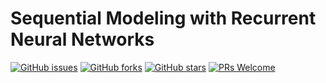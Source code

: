# Sequential Modeling with Recurrent Neural Networks
[![GitHub issues](https://img.shields.io/github/issues/Develop-Packt/Sequential-Modeling-with-Recurrent-Neural-Networks.svg)](https://github.com/Develop-Packt/Sequential-Modeling-with-Recurrent-Neural-Networks/issues)
[![GitHub forks](https://img.shields.io/github/forks/Develop-Packt/Sequential-Modeling-with-Recurrent-Neural-Networks.svg)](https://github.com/Develop-Packt/Sequential-Modeling-with-Recurrent-Neural-Networks/network)
[![GitHub stars](https://img.shields.io/github/stars/Develop-Packt/Sequential-Modeling-with-Recurrent-Neural-Networks.svg)](https://github.com/Develop-Packt/Sequential-Modeling-with-Recurrent-Neural-Networks/stargazers)
[![PRs Welcome](https://img.shields.io/badge/PRs-welcome-brightgreen.svg)](https://github.com/Develop-Packt/Sequential-Modeling-with-Recurrent-Neural-Networks/pulls)
